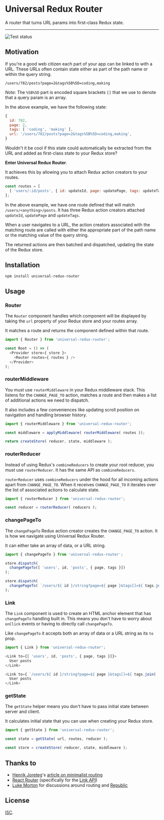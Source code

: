 # Universal Redux Router

A router that turns URL params into first-class Redux state.

---

![Test status](https://img.shields.io/travis/colinmeinke/universal-redux-router.svg)

## Motivation

If you're a good web citizen each part of your app can be
linked to with a URL. These URLs often contain state either
as part of the path name or within the query string.

```
/users/782/posts?page=2&tags%5B%5D=coding,making
```

*Note*: The `%5B%5D` part is encoded square brackets `[]`
that we use to denote that a query param is an array.

In the above example, we have the following state:

```js
{
  id: 782,
  page: 2,
  tags: [ 'coding', 'making' ],
  url: '/users/782/posts?page=2&tags%5B%5D=coding,making',
}
```

Wouldn't it be cool if this state could automatically be
extracted from the URL and added as first-class state to your
Redux store?

**Enter Universal Redux Router**.

It achieves this by allowing you to attach Redux action
creators to your routes.

```js
const routes = [
  [ 'users/:id/posts', { id: updateId, page: updatePage, tags: updateTags }, <UsersPosts /> ],
];
```

In the above example, we have one route defined that will
match `/users/<anything>/posts`. It has three Redux action
creators attached `updateId`, `updatePage` and `updateTags`.

When a user navigates to a URL, the action creators associated
with the matching route are called with either the appropriate
part of the path name or the matching value of the query
string.

The returned actions are then batched and dispatched, updating
the state of the Redux store.

## Installation

```
npm install universal-redux-router
```

## Usage

### Router

The `Router` component handles which component will be
displayed by taking the `url` property of your Redux store and
your routes array.

It matches a route and returns the component defined within
that route.

```js
import { Router } from 'universal-redux-router';

const Root = () => (
  <Provider store={ store }>
    <Router routes={ routes } />
  </Provider>
);
```

### routerMiddleware

You must use `routerMiddleware` in your Redux middleware
stack. This listens for the `CHANGE_PAGE_TO` action, matches a
route and then makes a list of additional actions we need to
dispatch.

It also includes a few conveniences like updating scroll
position on navigation and handling browser history.

```js
import { routerMiddleware } from 'universal-redux-router';

const middleware = applyMiddleware( routerMiddleware( routes ));

return createStore( reducer, state, middleware );
```

### routerReducer

Instead of using Redux's `combineReducers` to create your
root reducer, you must use `routerReducer`. It has the same
API as `combineReducers`.

`routerReducer` uses `combineReducers` under the hood for all
incoming actions apart from `CHANGE_PAGE_TO`. When it receives
`CHANGE_PAGE_TO` it iterates over the list of associated
actions to calculate state.

```js
import { routerReducer } from 'universal-redux-router';

const reducer = routerReducer( reducers );
```

### changePageTo

The `changePageTo` Redux action creator creates the
`CHANGE_PAGE_TO` action. It is how we navigate using Universal
Redux Router.

It can either take an array of data, or a URL string.

```js
import { changePageTo } from 'universal-redux-router';

store.dispatch(
  changePageTo([ 'users', id, 'posts', { page, tags }])
);

store.dispatch(
  changePageTo( `/users/${ id }/string?page=${ page }&tags[]=${ tags.join( ',' )}` )
);
```

### Link

The `Link` component is used to create an HTML anchor element
that has `changePageTo` handling built in. This means you
don't have to worry about `onClick` events or having to
directly call `changePageTo`.

Like `changePageTo` it accepts both an array of data or a URL
string as its `to` prop.

```js
import { Link } from 'universal-redux-router';

<Link to={[ 'users', id, 'posts', { page, tags }]}>
  User posts
</Link>

<Link to={ `/users/${ id }/string?page=${ page }&tags[]=${ tags.join( ',' )}` }>
  User posts
</Link>
```

### getState

The `getState` helper means you don't have to pass initial
state between server and client.

It calculates initial state that you can use when creating
your Redux store.

```js
import { getState } from 'universal-redux-router';

const state = getState( url, routes, reducer );

const store = createStore( reducer, state, middleware );
```

## Thanks to

- [Henrik Joreteg](https://twitter.com/HenrikJoreteg)'s [article on minimalist routing](https://gist.github.com/HenrikJoreteg/530c1da6a5e0ff9bd9ad)
- [React Router](https://github.com/rackt/react-router) (specifically for the [Link API](https://github.com/rackt/react-router/blob/master/modules/Link.js))
- [Luke Morton](https://twitter.com/lukemorton) for discussions around routing and [Republic](https://github.com/lukemorton/republic)

## License

[ISC](./LICENSE.md).
